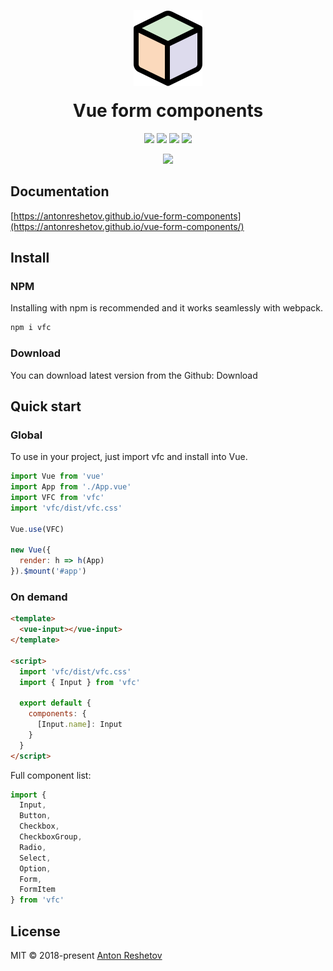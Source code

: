 <p align="center">
<img src="./example/assets/logo.svg" style="margin-bottom: -20px">
</p>
<h1 align="center">Vue form components</h1>
<p align="center">
<img src="https://img.shields.io/travis/antonreshetov/vue-form-components.svg">
<img src="https://img.shields.io/travis/antonreshetov/vue-form-components.svg">
<img src="https://img.shields.io/github/issues/antonreshetov/vue-form-components.svg">
<img src="https://img.shields.io/github/license/antonreshetov/vue-form-components.svg">
</p>
<p align="center">
<img src="https://img.shields.io/twitter/url/https/github.com/antonreshetov/vue-form-components.svg?style=social">
</p>

## Documentation

[https://antonreshetov.github.io/vue-form-components](https://antonreshetov.github.io/vue-form-components/)

## Install

### NPM

Installing with npm is recommended and it works seamlessly with webpack.

```js
npm i vfc
```

### Download

You can download latest version from the Github: Download

## Quick start

### Global

To use in your project, just import vfc and install into Vue.

```js
import Vue from 'vue'
import App from './App.vue'
import VFC from 'vfc'
import 'vfc/dist/vfc.css'

Vue.use(VFC)

new Vue({
  render: h => h(App)
}).$mount('#app')
```

### On demand

```html
<template>
  <vue-input></vue-input>
</template>

<script>
  import 'vfc/dist/vfc.css'
  import { Input } from 'vfc'

  export default {
    components: {
      [Input.name]: Input
    }
  }
</script>
```

Full component list:

```js
import {
  Input,
  Button,
  Checkbox,
  CheckboxGroup,
  Radio,
  Select,
  Option,
  Form,
  FormItem
} from 'vfc'
```

## License

MIT © 2018-present [Anton Reshetov](http://antonreshetov.com)
